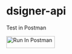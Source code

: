 # dsigner-api

Test in Postman

[<img src="https://run.pstmn.io/button.svg" alt="Run In Postman" style="width: 128px; height: 32px;">](https://god.gw.postman.com/run-collection/5476508-270a4f46-0305-4868-b58c-576db17d46c6?action=collection%2Ffork&source=rip_markdown&collection-url=entityId%3D5476508-270a4f46-0305-4868-b58c-576db17d46c6%26entityType%3Dcollection%26workspaceId%3Dbad8e770-94de-4c28-9dbc-9ef030d123b4)